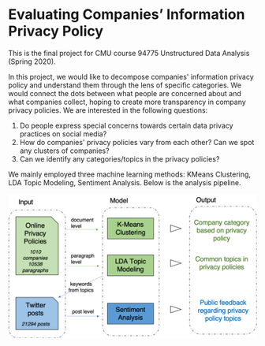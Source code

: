 # Evaluating Companies’ Information Privacy Policy

This is the final project for CMU course 94775 Unstructured Data Analysis (Spring 2020).

In this project, we would like to decompose companies' information privacy policy and understand them through the lens of specific categories. We would connect the dots between what people are concerned about and what companies collect, hoping to create more transparency in company privacy policies. We are interested in the following questions:

1. Do people express special concerns towards certain data privacy practices on social media?
2. How do companies' privacy policies vary from each other? Can we spot any clusters of companies?
3. Can we identify any categories/topics in the privacy policies?

We mainly employed three machine learning methods: KMeans Clustering, LDA Topic Modeling, Sentiment Analysis. Below is the analysis pipeline.

![pipeline, width = 300](https://github.com/yuweizhu1993/evaluate_privacy_policy/blob/master/pipeline.png)
